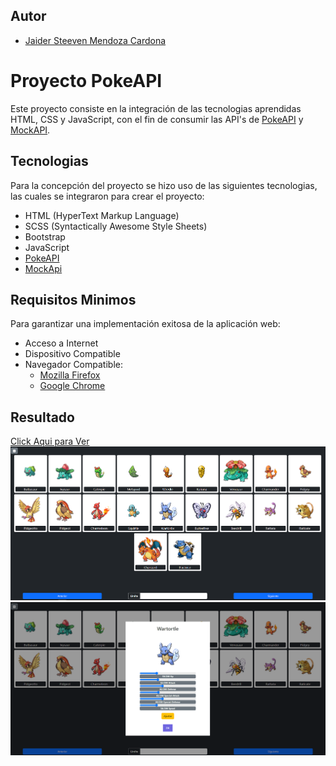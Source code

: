 ## Autor
- [Jaider Steeven Mendoza Cardona](https://github.com/Dabrox02)

# Proyecto PokeAPI
Este proyecto consiste en la integración de las tecnologias aprendidas HTML, CSS y JavaScript, con el fin de consumir las API's de [PokeAPI](https://pokeapi.co/) y [MockAPI](https://mockapi.io/).

## Tecnologias
Para la concepción del proyecto se hizo uso de las siguientes tecnologias, las cuales se integraron para crear el proyecto:

- HTML (HyperText Markup Language)
- SCSS (Syntactically Awesome Style Sheets)
- Bootstrap
- JavaScript
- [PokeAPI](https://pokeapi.co/)
- [MockApi](https://mockapi.io/)

## Requisitos Minimos
Para garantizar una implementación exitosa de la aplicación web:

- Acceso a Internet
- Dispositivo Compatible
- Navegador Compatible:
  - [Mozilla Firefox](https://www.mozilla.org/es-ES/firefox/new/)
  - [Google Chrome](https://www.google.com/chrome/)

## Resultado
<a href="https://dabrox02.github.io/proyecto-pokeapi/" target="_blank">
    Click Aqui para Ver
    <img src="readmeAssets/RESULTADO_1.png">
    <img src="readmeAssets/RESULTADO_2.png">
</a>
